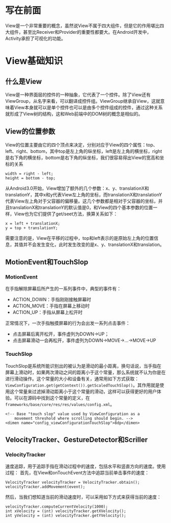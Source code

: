 # 写在前面
View是一个非常重要的概念，虽然说View不属于四大组件，但是它的作用堪比四大组件，甚至比Receiver和Provider的重要性都要大。在Android开发中，Activity承担了可视化的功能。

# View基础知识

## 什么是View
View是一种界面层的控件的一种抽象，它代表了一个控件。除了View还有ViewGroup，从名字来看，可以翻译成控件组。ViewGroup继承自View，这就意味着View本身就可以是单个控件也可以是由多个控件组成的控件，通过这种关系就形成了View树的结构，这和Web前端中的DOM树的概念是相似的。

## View的位置参数
View的位置主要由它的四个顶点来决定，分别对应于View的四个属性：top、left、right、bottom，其中top是左上角的纵坐标，left是左上角的横坐标，right是右下角的横坐标，bottom是右下角的纵坐标，我们很容易得出View的宽高和坐标的关系

```
width = right - left;
height = bottom - top;
```

从Android3.0开始，View增加了额外的几个参数：x、y、translationX和translationY，其中x和y代表View左上角的坐标，而translationX和translationY代表View左上角对于父容器的偏移量。这几个参数都是相对于父容器的坐标，并且translationX和translationY的默认值是0，和View的四个基本参数的位置一样，View也为它们提供了get/seet方法，换算关系如下：

```
x = left + translationX;
y = top + translationY;
```
需要注意的是，View在平移的过程中，top和left表示的是原始左上角的位置信息，其值并不会发生变化，此时发生改变的是x、y、translationX和translation。

## MotionEvent和TouchSlop
### MotionEvent
在手指解除屏幕后所产生的一系列事件中，典型的事件有：
- ACTION_DOWN：手指刚刚接触屏幕时
- ACTION_MOVE：手指在屏幕上移动时
- ACTION_UP：手指从屏幕上松开时

正常情况下，一次手指触摸屏幕的行为会出发一系列点击事件：
- 点击屏幕后离开松开，事件虚列为DOWN->UP；
- 点击屏幕滑动一会再松开，事件虚列为DOWN->MOVE->...->MOVE->UP

### TouchSlop
TouchSlop是系统所能识别出的被认为是滑动的最小距离，换句话说，当手指在屏幕上滑动时，如果两次滑动之间的距离小于这个常量，那么系统就不认为你是在进行滑动操作。这个常量的大小和设备有关，通常用如下方式获取：`ViewConfiguration.get(getContext()).getScaledTouchSlop()`。其作用就是使用这个常量来过滤掉滑动距离小于这个常量的滑动，这样可以获得更好的用户体验。可以在源码中找到这个常量的定义，在`frameworks/base/core/res/res/values/config.xml`。

```
<!-- Base "touch slop" value used by ViewConfiguration as a
    movement threshold where scrolling should begin. -->
<dimen name="config_viewConfigurationTouchSlop">8dp</dimen>
```

## VelocityTracker、GestureDetector和Scriller
### VelocityTracker
速度追踪，用于追踪手指在滑动过程中的速度，包括水平和竖直方向的速度。使用过程：
首先，在View和onTouchEvent方法中追踪当前单击事件的速度：

```
VelocityTracker velocityTracker = VelocityTracker.obtain();
velocityTracker.addMovement(event);
```
然后，当我们想知道当前的滑动速度时，可以采用如下方式来获得当前的速度：

```
velocityTracker.computeCurrentVelocity(1000);
int xVelocity = (int) velocityTracker.getXVelocity();
int yVelocity = (int) velocityTracker.getYVelocity();
```


